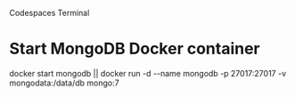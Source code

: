 Codespaces Terminal

# Start MongoDB Docker container 
docker start mongodb || docker run -d --name mongodb -p 27017:27017 -v mongodata:/data/db mongo:7